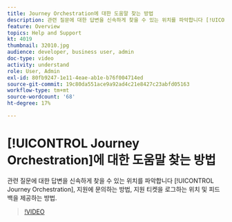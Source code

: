```yaml
---
title: Journey Orchestration에 대한 도움말 찾는 방법
description: 관련 질문에 대한 답변을 신속하게 찾을 수 있는 위치를 파악합니다 [!UICONTROL Journey Orchestration], 지원에 문의하는 방법, 지원 티켓을 로그하는 위치 및 피드백을 제공하는 방법.
feature: Overview
topics: Help and Support
kt: 4019
thumbnail: 32010.jpg
audience: developer, business user, admin
doc-type: video
activity: understand
role: User, Admin
exl-id: 80fb9247-1e11-4eae-ab1e-b76f004714ed
source-git-commit: 19c80da551ace9a92ad4c21e8427c23abfd05163
workflow-type: tm+mt
source-wordcount: '68'
ht-degree: 17%

---
```


# [!UICONTROL Journey Orchestration]에 대한 도움말 찾는 방법

관련 질문에 대한 답변을 신속하게 찾을 수 있는 위치를 파악합니다 [!UICONTROL Journey Orchestration], 지원에 문의하는 방법, 지원 티켓을 로그하는 위치 및 피드백을 제공하는 방법.

>[!VIDEO](https://video.tv.adobe.com/v/32010?quality=12)
